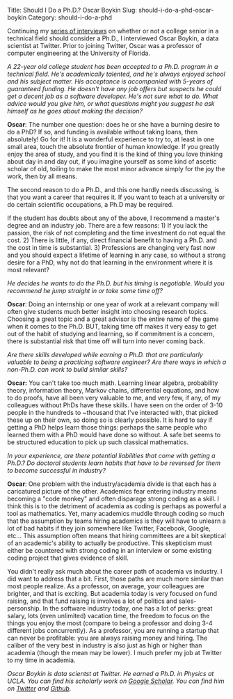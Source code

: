 Title: Should I Do a Ph.D.? Oscar Boykin
Slug: should-i-do-a-phd-oscar-boykin
Category: should-i-do-a-phd

Continuing my [series of interviews](http://stiglerdiet.com/category/should-i-do-a-phd.html) on whether or not a college senior in a technical field should consider a Ph.D., I interviewed Oscar Boykin, a data scientist at Twitter. Prior to joining Twitter, Oscar was a professor of computer engineering at the University of Florida. 

_A 22-year old college student has been accepted to a Ph.D. program in a technical field. He's academically talented, and he's always enjoyed school and his subject matter. His acceptance is accompanied with 5-years of guaranteed funding. He doesn't have any job offers but suspects he could get a decent job as a software developer. He's not sure what to do. What advice would you give him, or what questions might you suggest he ask himself as he goes about making the decision?_

__Oscar__: The number one question: does he or she have a burning desire to do a PhD? If so, and funding is available without taking loans, then absolutely! Go for it! It is a wonderful experience to try to, at least in one small area, touch the absolute frontier of human knowledge. If you greatly enjoy the area of study, and you find it is the kind of thing you love thinking about day in and day out, if you imagine yourself as some kind of ascetic scholar of old, toiling to make the most minor advance simply for the joy the work, then by all means.

The second reason to do a Ph.D., and this one hardly needs discussing, is that you want a career that requires it. If you want to teach at a university or do certain scientific occupations, a Ph.D may be required.

If the student has doubts about any of the above, I recommend a master's degree and an industry job. There are a few reasons: 1) If you lack the passion, the risk of not completing and the time investment do not equal the cost. 2) There is little, if any, direct financial benefit to having a Ph.D. and the cost in time is substantial. 3) Professions are changing very fast now and you should expect a lifetime of learning in any case, so without a strong desire for a PhD, why not do that learning in the environment where it is most relevant?
 

_He decides he wants to do the Ph.D. but his timing is negotiable. Would you recommend he jump straight in or take some time off?_

__Oscar__: Doing an internship or one year of work at a relevant company will often give students much better insight into choosing research topics. Choosing a great topic and a great advisor is the entire name of the game when it comes to the Ph.D. BUT, taking time off makes it very easy to get out of the habit of studying and learning, so if commitment is a concern, there is substantial risk that time off will turn into never coming back.
 

_Are there skills developed while earning a Ph.D. that are particularly valuable to being a practicing software engineer? Are there ways in which a non-Ph.D. can work to build similar skills?_

__Oscar:__ You can't take too much math. Learning linear algebra, probability theory, information theory, Markov chains, differential equations, and how to do proofs, have all been very valuable to me, and very few, if any, of my colleagues without PhDs have these skills. I have seen on the order of 3-10 people in the hundreds to ~thousand that I've interacted with, that picked these up on their own, so doing so is clearly possible. It is hard to say if getting a PhD helps learn those things: perhaps the same people who learned them with a PhD would have done so without. A safe bet seems to be structured education to pick up such classical mathematics.
 

_In your experience, are there potential liabilities that come with getting a Ph.D.? Do doctoral students learn habits that have to be reversed for them to become successful in industry?_

__Oscar__: One problem with the industry/academia divide is that each has a caricatured picture of the other. Academics fear entering industry means becoming a "code monkey" and often disparage strong coding as a skill. I think this is to the detriment of academia as coding is perhaps as powerful a tool as mathematics. Yet, many academics muddle through coding so much that the assumption by teams hiring academics is they will have to unlearn a lot of bad habits if they join somewhere like Twitter, Facebook, Google, etc… This assumption often means that hiring committees are a bit skeptical of an academic's ability to actually be productive. This skepticism must either be countered with strong coding in an interview or some existing coding project that gives evidence of skill.
 
You didn't really ask much about the career path of academia vs industry. I did want to address that a bit. First, those paths are much more similar than most people realize. As a professor, on average, your colleagues are brighter, and that is exciting. But academia today is very focused on fund raising, and that fund raising is involves a lot of politics and sales-personship. In the software industry today, one has a lot of perks: great salary, lots (even unlimited) vacation time, the freedom to focus on the things you enjoy the most (compare to being a professor and doing 3-4 different jobs concurrently). As a professor, you are running a startup that can never be profitable: you are always raising money and hiring. The caliber of the very best in industry is also just as high or higher than academia (though the mean may be lower). I much prefer my job at Twitter to my time in academia.

_Oscar Boykin is data scientst at Twitter. He earned a Ph.D. in Physics at UCLA. You can find his scholarly work on [Google Scholar](http://scholar.google.com/scholar?as_q=&as_epq=&as_oq=&as_eq=&as_occt=any&as_sauthors=oscar+boykin&as_publication=&as_ylo=&as_yhi=&btnG=&hl=en&as_sdt=0%2C34). You can find him on [Twitter](http://www.twitter.com/posco) and [Github](http://github.com/johnynek)._
